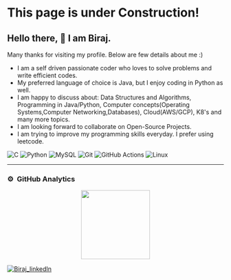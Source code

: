 # This page is under Construction!

## Hello there, 👋 I am Biraj.



Many thanks for visiting my profile. Below are few details about me :)

- I am a self driven passionate coder who loves to solve problems and write efficient codes.
- My preferred language of choice is Java, but I enjoy coding in Python as well.
- I am happy to discuss about: Data Structures and Algorithms, Programming in Java/Python, Computer concepts(Operating Systems,Computer Networking,Databases), Cloud(AWS/GCP), K8's and many more topics.
- I am looking forward to collaborate on Open-Source Projects.
- I am trying to improve my programming skills everyday. I prefer using leetcode.

<!-- ----------- TECH STACK SECTION ------------ -->

![C](https://img.shields.io/badge/c-%2300599C.svg?style=for-the-badge&logo=c&logoColor=white) ![Python](https://img.shields.io/badge/python-3670A0?style=for-the-badge&logo=python&logoColor=ffdd54) ![MySQL](https://img.shields.io/badge/mysql-%2300f.svg?style=for-the-badge&logo=mysql&logoColor=white) ![Git](https://img.shields.io/badge/git-%23F05033.svg?style=for-the-badge&logo=git&logoColor=white) ![GitHub Actions](https://img.shields.io/badge/githubactions-%232671E5.svg?style=for-the-badge&logo=githubactions&logoColor=white) ![Linux](https://img.shields.io/badge/Linux-FCC624?style=for-the-badge&logo=linux&logoColor=black)

<hr>

<!-- ----------- TECH STACK SECTION END------------ -->


### ⚙️ &nbsp;GitHub Analytics
<p align="center">
<a href="https://github.com/B1raj">
  <img height="160em" src="https://github-readme-stats-eight-theta.vercel.app/api?username=B1raj&show_icons=true&theme=algolia&include_all_commits=true&count_private=true"/>
  
  

</a>
</p>

<!-- ----------- CONNECT WITH ME SECTION ------------ -->

<a href="https://www.linkedin.com/in/biraj-kumar-mishra-05bb4454/" target="blank"><img align="center" src="https://img.shields.io/badge/LinkedIn-0077B5?style=for-the-badge&logo=linkedin&logoColor=white" alt="Biraj_linkedIn"/></a> 


<!-- ----------- CONNECT WITH ME SECTION END ------------ -->


[linkedin]: www.linkedin.com/in/biraj-kumar-mishra-05bb4454
[github]:https://github.com/B1raj
[gmail]:mailto:birajmishra@hotmail.com
